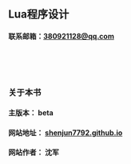 ## Lua程序设计



#### 联系邮箱：380921128@qq.com


&emsp;

&emsp;

### 关于本书

#### 主版本： beta

#### 网站地址： [shenjun7792.github.io](https://shenjun7792.github.io)

#### 网站作者： 沈军
